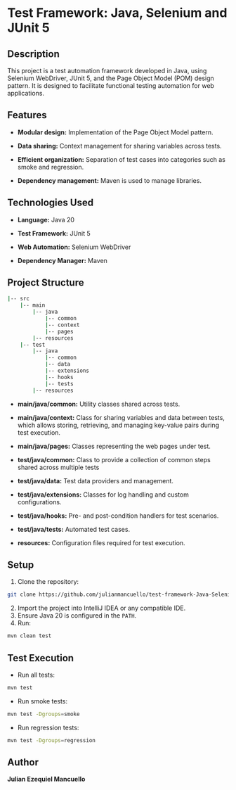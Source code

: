 # Test Framework: Java, Selenium and JUnit 5

## Description

This project is a test automation framework developed in Java, using Selenium WebDriver, JUnit 5, and the Page Object Model (POM) design pattern. It is designed to facilitate functional testing automation for web applications.

## Features

- **Modular design:** Implementation of the Page Object Model pattern.

- **Data sharing:** Context management for sharing variables across tests.

- **Efficient organization:** Separation of test cases into categories such as smoke and regression.

- **Dependency management:** Maven is used to manage libraries.

## Technologies Used

- **Language:** Java 20

- **Test Framework:** JUnit 5

- **Web Automation:** Selenium WebDriver

- **Dependency Manager:** Maven

## Project Structure
```bash
|-- src
    |-- main
        |-- java
            |-- common
            |-- context
            |-- pages
        |-- resources
    |-- test
        |-- java
            |-- common
            |-- data
            |-- extensions
            |-- hooks
            |-- tests
        |-- resources
```
- **main/java/common:** Utility classes shared across tests.

- **main/java/context:** Class for sharing variables and data between tests, which allows storing, retrieving, and managing key-value pairs during test execution.

- **main/java/pages:** Classes representing the web pages under test.

- **test/java/common:** Class to provide a collection of common steps shared across multiple tests

- **test/java/data:** Test data providers and management.

- **test/java/extensions:** Classes for log handling and custom configurations.

- **test/java/hooks:** Pre- and post-condition handlers for test scenarios.

- **test/java/tests:** Automated test cases.

- **resources:** Configuration files required for test execution.

## Setup

1. Clone the repository:
```bash
git clone https://github.com/julianmancuello/test-framework-Java-Selenium.git
```
2. Import the project into IntelliJ IDEA or any compatible IDE.
3. Ensure Java 20 is configured in the ```PATH```.
4. Run:
```bash
mvn clean test
```

## Test Execution

- Run all tests:
```bash
mvn test
```
- Run smoke tests:
```bash
mvn test -Dgroups=smoke
```
- Run regression tests:
```bash
mvn test -Dgroups=regression
```

## Author
**Julian Ezequiel Mancuello**


